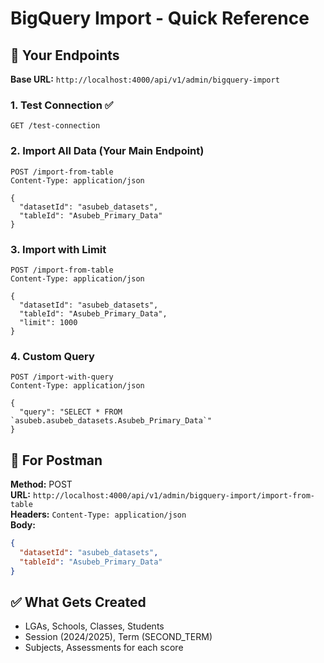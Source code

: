 # BigQuery Import - Quick Reference

## 🚀 Your Endpoints

**Base URL:** `http://localhost:4000/api/v1/admin/bigquery-import`

### 1. Test Connection ✅
```
GET /test-connection
```

### 2. Import All Data (Your Main Endpoint)
```
POST /import-from-table
Content-Type: application/json

{
  "datasetId": "asubeb_datasets",
  "tableId": "Asubeb_Primary_Data"
}
```

### 3. Import with Limit
```
POST /import-from-table
Content-Type: application/json

{
  "datasetId": "asubeb_datasets",
  "tableId": "Asubeb_Primary_Data",
  "limit": 1000
}
```

### 4. Custom Query
```
POST /import-with-query
Content-Type: application/json

{
  "query": "SELECT * FROM `asubeb.asubeb_datasets.Asubeb_Primary_Data`"
}
```

## 🎯 For Postman

**Method:** POST  
**URL:** `http://localhost:4000/api/v1/admin/bigquery-import/import-from-table`  
**Headers:** `Content-Type: application/json`  
**Body:**
```json
{
  "datasetId": "asubeb_datasets",
  "tableId": "Asubeb_Primary_Data"
}
```

## ✅ What Gets Created
- LGAs, Schools, Classes, Students
- Session (2024/2025), Term (SECOND_TERM)
- Subjects, Assessments for each score

